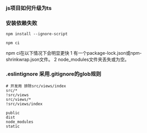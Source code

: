 ### js项目如何升级为ts

### 安装依赖失败
```
npm install --ignore-script
```
```
npm ci
```
npm ci在以下情况下会明显更快
1 有一个package-lock.json或npm-shrinkwrap.json文件。
2 node_modules文件夹丢失或为空。
    

### .eslintignore 采用.gitignore的glob规则
```
# 开发用 排除src/views/index 
src/*
!src/views
src/views/*
!src/views/index 

public
dist
node_modules
static
```
